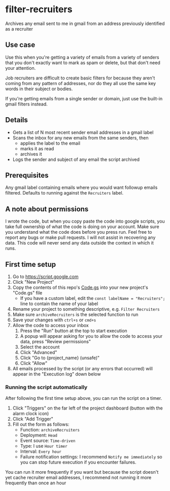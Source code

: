# filter-recruiters

Archives any email sent to me in gmail from an address previously identified as a recruiter

## Use case

Use this when you're getting a variety of emails from a variety of senders that you don't exactly want to mark as spam or delete, but that don't need your attention. 

Job recruiters are difficult to create basic filters for because they aren't coming from any pattern of addresses, nor do they all use the same key words in their subject or bodies.

If you're getting emails from a single sender or domain, just use the built-in gmail filters instead.

## Details

- Gets a list of N most recent sender email addresses in a gmail label
- Scans the inbox for any new emails from the same senders, then 
  - applies the label to the email
  - marks it as read
  - archives it 
- Logs the sender and subject of any email the script archived

## Prerequisites

Any gmail label containing emails where you would want followup emails filtered. Defaults to running against the `Recruiters` label.

## A note about permissions

I wrote the code, but when you copy paste the code into google scripts, you take full ownership of what the code is doing on your account. Make sure you understand what the code does before you press run. Feel free to report any bugs or make pull requests. I will not assist in recovering any data. This code will never send any data outside the context in which it runs.

## First time setup

1. Go to <https://script.google.com>
2. Click "New Project"
3. Copy the contents of this repo's [Code.gs](https://raw.githubusercontent.com/chodyo/filter-recruiters/main/main.gs) into your new project's "Code.gs" file
    - If you have a custom label, edit the `const labelName = "Recruiters";` line to contain the name of your label
5. Rename your project to something descriptive, e.g. `Filter Recruiters`
6. Make sure `archiveRecruiters` is the selected function to run
7. Save your changes with `ctrl+s` or `cmd+s`
8. Allow the code to access your inbox
    1. Press the "Run" button at the top to start execution
    2. A popup will appear asking for you to allow the code to access your data, press "Review permissions"
    3. Select the account
    4. Click "Advanced"
    5. Click "Go to {project_name} (unsafe)"
    6. Click "Allow"
9. All emails processed by the script (or any errors that occurred) will appear in the "Execution log" down below

### Running the script automatically

After following the first time setup above, you can run the script on a timer.

1. Click "Triggers" on the far left of the project dashboard (button with the alarm clock icon)
2. Click "Add Trigger"
3. Fill out the form as follows:
    - Function: `archiveRecruiters`
    - Deployment: `Head`
    - Event source: `Time-driven`
    - Type: I use `Hour timer`
    - Interval: `Every hour`
    - Failure notification settings: I recommend `Notify me immediately` so you can stop future execution if you encounter failures.

You can run it more frequently if you want but because the script doesn't yet cache recruiter email addresses, I recommend not running it more frequently than once an hour
